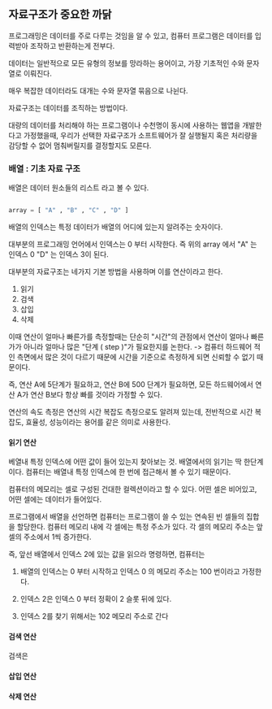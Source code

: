 ## 자료구조가 중요한 까닭

프로그래밍은 데이터를 주로 다루는 것임을 알 수 있고, 컴퓨터 프로그램은 데이터를 입력받아 조작하고 반환하는게 전부다.

데이터는 일반적으로 모든 유형의 정보를 망라하는 용어이고, 가장 기초적인 수와 문자열로 이뤄진다.

매우 복잡한 데이터라도 대개는 수와 문자열 묶음으로 나뉜다.

자료구조는 데이터를 조직하는 방법이다.

대량의 데이터를 처리해야 하는 프로그램이나 수천명이 동시에 사용하는 웹앱을 개발한다고 가정했을때, 우리가 선택한 자료구조가 소프트웨어가 잘 실행될지 혹은 처리량을 감당할 수 없어 멈춰버릴지를 결정할지도 모른다.

### 배열 : 기초 자료 구조

배열은 데이터 원소들의 리스트 라고 볼 수 있다.

```python

array = [ "A" , "B" , "C" , "D" ]

```

배열의 인덱스는 특정 데이터가 배열의 어디에 있는지 알려주는 숫자이다.

대부분의 프로그래밍 언어에서 인덱스는 0 부터 시작한다. 즉 위의 array 에서 "A" 는 인덱스 0 "D" 는 인덱스 3이 된다.

대부분의 자료구조는 네가지 기본 방법을 사용하며 이를 연산이라고 한다.

1. 읽기
2. 검색
3. 삽입
4. 삭제

이때 연산이 얼마나 빠른가를 측정할때는 단순히 "시간"의 관점에서 연산이 얼마나 빠른가가 아니라 얼마나 많은 "단계 ( step )"가 필요한지를 논한다. -> 컴퓨터 하드웨어 적인 측면에서 많은 것이 다르기 때문에 시간을 기준으로 측정하게 되면 신뢰할 수 없기 때문이다.

즉, 연산 A에 5단계가 필요하고, 연산 B에 500 단계가 필요하면, 모든 하드웨어에서 연산 A가 연산 B보다 항상 빠를 것이라 가정할 수 있다.

연산의 속도 측정은 연산의 시간 복잡도 측정으로도 알려져 있는데, 전반적으로 시간 복잡도, 효율성, 성능이라는 용어를 같은 의미로 사용한다.

#### 읽기 연산

베열내 특정 인덱스에 어떤 값이 들어 있는지 찾아보는 것. 배열에서의 읽기는 딱 한단계이다. 컴퓨터는 배열내 특정 인덱스에 한 번에 접근해서 볼 수 있기 때문이다.

컴퓨터의 메모리는 셀로 구성된 건대한 컬렉션이라고 할 수 있다. 어떤 셀은 비어있고, 어떤 셀에는 데이터가 들어있다.

프로그램에서 배열을 선언하면 컴퓨터는 프로그램이 쓸 수 있는 연속된 빈 셀들의 집합을 할당한다. 컴퓨터 메모리 내에 각 셀에는 특정 주소가 있다. 각 셀의 메모리 주소는 앞 셀의 주소에서 1씩 증가한다.

즉, 앞선 배열에서 인덱스 2에 있는 값을 읽으라 명령하면, 컴퓨터는

1. 배열의 인덱스는 0 부터 시작하고 인덱스 0 의 메모리 주소는 100 번이라고 가정한다.

2. 인덱스 2은 인덱스 0 부터 정확이 2 슬롯 뒤에 있다.

3. 인덱스 2를 찾기 위해서는 102 메모리 주소로 간다

#### 검색 연산

검색은

#### 삽입 연산

#### 삭제 연산
